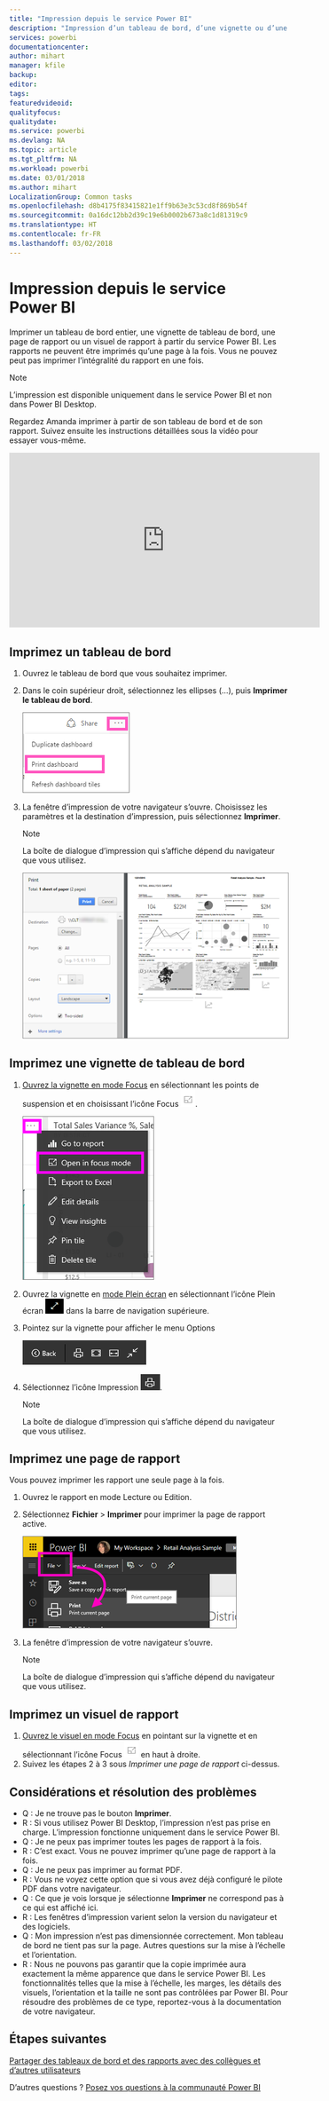 ```yaml
---
title: "Impression depuis le service Power BI"
description: "Impression d’un tableau de bord, d’une vignette ou d’une page de rapport à partir de Power BI."
services: powerbi
documentationcenter: 
author: mihart
manager: kfile
backup: 
editor: 
tags: 
featuredvideoid: 
qualityfocus: 
qualitydate: 
ms.service: powerbi
ms.devlang: NA
ms.topic: article
ms.tgt_pltfrm: NA
ms.workload: powerbi
ms.date: 03/01/2018
ms.author: mihart
LocalizationGroup: Common tasks
ms.openlocfilehash: d8b4175f83415821e1ff9b63e3c53cd8f869b54f
ms.sourcegitcommit: 0a16dc12bb2d39c19e6b0002b673a8c1d81319c9
ms.translationtype: HT
ms.contentlocale: fr-FR
ms.lasthandoff: 03/02/2018
---
```

# <a name="printing-from-power-bi-service"></a>Impression depuis le service Power BI
Imprimer un tableau de bord entier, une vignette de tableau de bord, une page de rapport ou un visuel de rapport à partir du service Power BI. Les rapports ne peuvent être imprimés qu’une page à la fois. Vous ne pouvez peut pas imprimer l’intégralité du rapport en une fois.

> [!NOTE]
> L’impression est disponible uniquement dans le service Power BI et non dans Power BI Desktop.
> 
> 

Regardez Amanda imprimer à partir de son tableau de bord et de son rapport. Suivez ensuite les instructions détaillées sous la vidéo pour essayer vous-même.

<iframe width="560" height="315" src="https://www.youtube.com/embed/jtlLGRKBvXY" frameborder="0" allowfullscreen></iframe>

## <a name="print-a-dashboard"></a>Imprimez un tableau de bord
1. Ouvrez le tableau de bord que vous souhaitez imprimer.
2. Dans le coin supérieur droit, sélectionnez les ellipses (…), puis **Imprimer le tableau de bord**.
   
    ![Option d’impression du tableau de bord](media/service-print/pbi_print_dash_ellipses.png)
3. La fenêtre d’impression de votre navigateur s’ouvre. Choisissez les paramètres et la destination d’impression, puis sélectionnez **Imprimer**.
   
   > [!NOTE]
   > La boîte de dialogue d’impression qui s’affiche dépend du navigateur que vous utilisez.
   > 
   
    ![boîte de dialogue Imprimer](media/service-print/pbi_print_dash_new2.png)

## <a name="print-a-dashboard-tile"></a>Imprimez une vignette de tableau de bord
1. [Ouvrez la vignette en mode Focus](service-focus-mode.md) en sélectionnant les points de suspension et en choisissant l’icône Focus ![icône Focus](media/service-print/power-bi-focus-icon.png).
   
    ![menu des points de suspension](media/service-print/menu-options.png)
2. Ouvrez la vignette en [mode Plein écran](service-fullscreen-mode.md) en sélectionnant l’icône Plein écran ![icône Plein écran](media/service-print/power-bi-full-screen-icon.png) dans la barre de navigation supérieure.
3. Pointez sur la vignette pour afficher le menu Options
   
    ![menu d’options Plein écran](media/service-print/menu-options-new.png)
4. Sélectionnez l’icône Impression ![icône Impression](media/service-print/print-icon.png).     
   
   > [!NOTE]
   > La boîte de dialogue d’impression qui s’affiche dépend du navigateur que vous utilisez.
   > 
   > 

## <a name="print-a-report-page"></a>Imprimez une page de rapport
Vous pouvez imprimer les rapport une seule page à la fois.

1. Ouvrez le rapport en mode Lecture ou Edition.
2. Sélectionnez **Fichier** > **Imprimer** pour imprimer la page de rapport active.
   
    ![menu Fichier Power BI](media/service-print/power-bi-print.png)
3. La fenêtre d’impression de votre navigateur s’ouvre.
   
   > [!NOTE]
   > La boîte de dialogue d’impression qui s’affiche dépend du navigateur que vous utilisez.
   > 
   > 

## <a name="print-a-report-visual"></a>Imprimez un visuel de rapport
1. [Ouvrez le visuel en mode Focus](service-focus-mode.md) en pointant sur la vignette et en sélectionnant l’icône Focus ![icône Focus](media/service-print/power-bi-focus-icon.png) en haut à droite.
2. Suivez les étapes 2 à 3 sous *Imprimer une page de rapport* ci-dessus.

## <a name="considerations-and-troubleshooting"></a>Considérations et résolution des problèmes
* Q : Je ne trouve pas le bouton **Imprimer**.    
* R : Si vous utilisez Power BI Desktop, l’impression n’est pas prise en charge.  L’impression fonctionne uniquement dans le service Power BI.
* Q : Je ne peux pas imprimer toutes les pages de rapport à la fois.    
* R : C’est exact. Vous ne pouvez imprimer qu’une page de rapport à la fois.
* Q : Je ne peux pas imprimer au format PDF.    
* R : Vous ne voyez cette option que si vous avez déjà configuré le pilote PDF dans votre navigateur.    
* Q : Ce que je vois lorsque je sélectionne **Imprimer** ne correspond pas à ce qui est affiché ici.    
* R : Les fenêtres d’impression varient selon la version du navigateur et des logiciels.
* Q : Mon impression n’est pas dimensionnée correctement.  Mon tableau de bord ne tient pas sur la page. Autres questions sur la mise à l’échelle et l’orientation.    
* R : Nous ne pouvons pas garantir que la copie imprimée aura exactement la même apparence que dans le service Power BI. Les fonctionnalités telles que la mise à l’échelle, les marges, les détails des visuels, l’orientation et la taille ne sont pas contrôlées par Power BI. Pour résoudre des problèmes de ce type, reportez-vous à la documentation de votre navigateur.      

## <a name="next-steps"></a>Étapes suivantes
[Partager des tableaux de bord et des rapports avec des collègues et d’autres utilisateurs](service-share-dashboards.md)

D’autres questions ? [Posez vos questions à la communauté Power BI](http://community.powerbi.com/)

